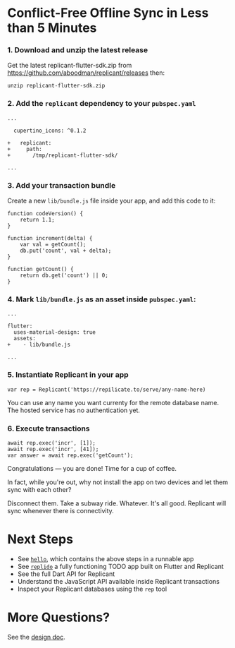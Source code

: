# Conflict-Free Offline Sync in Less than 5 Minutes

### 1. Download and unzip the latest release

Get the latest replicant-flutter-sdk.zip from https://github.com/aboodman/replicant/releases then:

```
unzip replicant-flutter-sdk.zip
```

### 2. Add the `replicant` dependency to your `pubspec.yaml`

```
...

  cupertino_icons: ^0.1.2

+   replicant:
+     path:
+       /tmp/replicant-flutter-sdk/

...
```

### 3. Add your transaction bundle

Create a new `lib/bundle.js` file inside your app, and add this code to it:

```
function codeVersion() {
    return 1.1;
}

function increment(delta) {
    var val = getCount();
    db.put('count', val + delta);
}

function getCount() {
    return db.get('count') || 0;
}
```

### 4. Mark `lib/bundle.js` as an asset inside `pubspec.yaml`:

```
...

flutter:
  uses-material-design: true
  assets:
+    - lib/bundle.js

...
```

### 5. Instantiate Replicant in your app

```
var rep = Replicant('https://repilicate.to/serve/any-name-here)
```

You can use any name you want currenty for the remote database name. The hosted service has no authentication yet.

### 6. Execute transactions

```
await rep.exec('incr', [1]);
await rep.exec('incr', [41]);
var answer = await rep.exec('getCount');
```

Congratulations — you are done! Time for a cup of coffee.

In fact, while you're out, why not install the app on two devices and let them sync with each other?

Disconnect them. Take a subway ride. Whatever. It's all good. Replicant will sync whenever there is connectivity.

# Next Steps

- See [`hello`](../samples/flutter/hello), which contains the above steps in a runnable app
- See [`replido`](../samples/flutter/replido) a fully functioning TODO app built on Flutter and Replicant
- See the full Dart API for Replicant
- Understand the JavaScript API available inside Replicant transactions
- Inspect your Replicant databases using the `rep` tool

# More Questions?

See the [design doc](../README.md).
